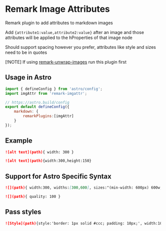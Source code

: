 # Remark Image Attributes

Remark plugin to add attributes to markdown images 

Add `{attribute1:value,attribute2:value}` after an image and those attributes will be applied to the hProperties of that image node

Should support spacing however you prefer, attributes like style and sizes need to be in quotes

[!NOTE]
If using [remark-unwrap-images](https://github.com/remarkjs/remark-unwrap-images) run this plugin first

## Usage in Astro 

```js
import { defineConfig } from 'astro/config';
import imgAttr from 'remark-imgattr';

// https://astro.build/config
export default defineConfig({
	markdown: {
		remarkPlugins:[imgAttr]
	}
});
```

## Example

```md
![alt text](path){ width: 300 }
```

```md
![alt text](path){width:300,height:150}
```

## Support for Astro Specific Syntax

```md
![](path){ width:300, widths:[300,600], sizes:"(min-width: 600px) 600w, 300w" }
```

```md
![](path){ quality: 100 }
```

## Pass styles 

```md
![Style](path){style:'border: 1px solid #ccc; padding: 10px;', width:100}
```
